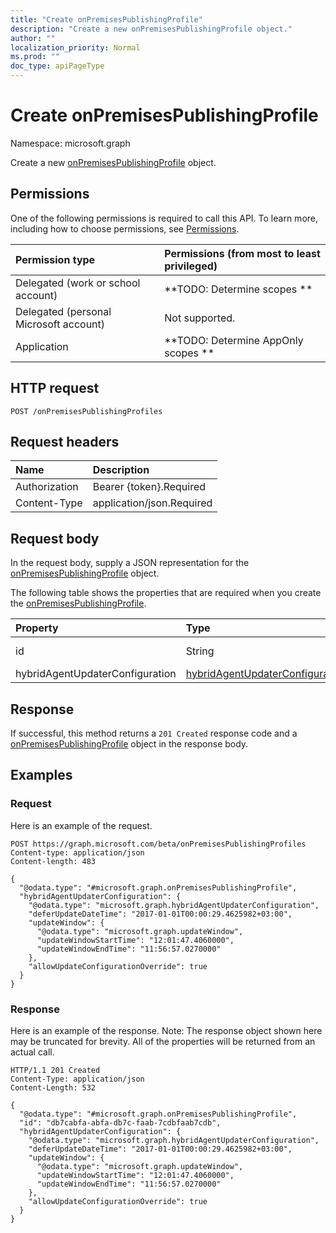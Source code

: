 ```yaml
---
title: "Create onPremisesPublishingProfile"
description: "Create a new onPremisesPublishingProfile object."
author: ""
localization_priority: Normal
ms.prod: ""
doc_type: apiPageType
---
```


# Create onPremisesPublishingProfile

Namespace: microsoft.graph

Create a new [onPremisesPublishingProfile](../resources/onpremisespublishingprofile.md) object.

## Permissions
One of the following permissions is required to call this API. To learn more, including how to choose permissions, see [Permissions](/concepts/permissions-reference.md).

|Permission type|Permissions (from most to least privileged)|
|:---|:---|
|Delegated (work or school account)|**TODO: Determine scopes **|
|Delegated (personal Microsoft account)|Not supported.|
|Application|**TODO: Determine AppOnly scopes **|

## HTTP request
<!-- {
  "blockType": "ignored"
}
-->
``` http
POST /onPremisesPublishingProfiles
```

## Request headers
|Name|Description|
|:---|:---|
|Authorization|Bearer {token}.Required|
|Content-Type|application/json.Required|

## Request body
In the request body, supply a JSON representation for the [onPremisesPublishingProfile](../resources/onpremisespublishingprofile.md) object.

The following table shows the properties that are required when you create the [onPremisesPublishingProfile](../resources/onpremisespublishingprofile.md).

|Property|Type|Description|
|:---|:---|:---|
|id|String| Inherited from [entity](../resources/entity.md)|
|hybridAgentUpdaterConfiguration|[hybridAgentUpdaterConfiguration](../resources/hybridagentupdaterconfiguration.md)||



## Response
If successful, this method returns a `201 Created` response code and a [onPremisesPublishingProfile](../resources/onpremisespublishingprofile.md) object in the response body.

## Examples

### Request
Here is an example of the request.
<!-- {
  "blockType": "request",
  "name": "create_onpremisespublishingprofile_from_onpremisespublishingprofiles"
}
-->
``` http
POST https://graph.microsoft.com/beta/onPremisesPublishingProfiles
Content-type: application/json
Content-length: 483

{
  "@odata.type": "#microsoft.graph.onPremisesPublishingProfile",
  "hybridAgentUpdaterConfiguration": {
    "@odata.type": "microsoft.graph.hybridAgentUpdaterConfiguration",
    "deferUpdateDateTime": "2017-01-01T00:00:29.4625982+03:00",
    "updateWindow": {
      "@odata.type": "microsoft.graph.updateWindow",
      "updateWindowStartTime": "12:01:47.4060000",
      "updateWindowEndTime": "11:56:57.0270000"
    },
    "allowUpdateConfigurationOverride": true
  }
}
```

### Response
Here is an example of the response. Note: The response object shown here may be truncated for brevity. All of the properties will be returned from an actual call.
<!-- {
  "blockType": "response",
  "truncated": true,
  "@odata.type": "microsoft.graph.onpremisespublishingprofile"
}
-->
``` http
HTTP/1.1 201 Created
Content-Type: application/json
Content-Length: 532

{
  "@odata.type": "#microsoft.graph.onPremisesPublishingProfile",
  "id": "db7cabfa-abfa-db7c-faab-7cdbfaab7cdb",
  "hybridAgentUpdaterConfiguration": {
    "@odata.type": "microsoft.graph.hybridAgentUpdaterConfiguration",
    "deferUpdateDateTime": "2017-01-01T00:00:29.4625982+03:00",
    "updateWindow": {
      "@odata.type": "microsoft.graph.updateWindow",
      "updateWindowStartTime": "12:01:47.4060000",
      "updateWindowEndTime": "11:56:57.0270000"
    },
    "allowUpdateConfigurationOverride": true
  }
}
```

